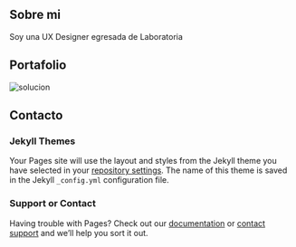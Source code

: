 ## Sobre mi

Soy una UX Designer egresada de Laboratoria

## Portafolio

![solucion](https://user-images.githubusercontent.com/32859023/38707387-cb62c1a8-3e76-11e8-9160-82e82e2b741d.png)


## Contacto



### Jekyll Themes

Your Pages site will use the layout and styles from the Jekyll theme you have selected in your [repository settings](https://github.com/KarlaMMiranda/Portfolio/settings). The name of this theme is saved in the Jekyll `_config.yml` configuration file.

### Support or Contact

Having trouble with Pages? Check out our [documentation](https://help.github.com/categories/github-pages-basics/) or [contact support](https://github.com/contact) and we’ll help you sort it out.
